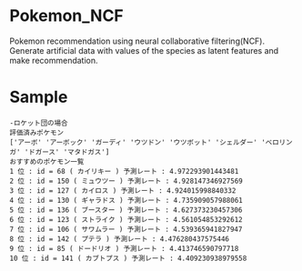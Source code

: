 # Pokemon_NCF
Pokemon recommendation using neural collaborative filtering(NCF).  
Generate artificial data with values of the species as latent features and make recommendation.

# Sample
```
-ロケット団の場合 
評価済みポケモン  
['アーボ' 'アーボック' 'ガーディ' 'ウツドン' 'ウツボット' 'シェルダー' 'ベロリン
ガ' 'ドガース' 'マタドガス']
おすすめのポケモン一覧
1 位 : id = 68 ( カイリキー ) 予測レート : 4.972293901443481
2 位 : id = 150 ( ミュウツー ) 予測レート : 4.928147346927569
3 位 : id = 127 ( カイロス ) 予測レート : 4.924015998840332
4 位 : id = 130 ( ギャラドス ) 予測レート : 4.735909057988061
5 位 : id = 136 ( ブースター ) 予測レート : 4.627373230457306
6 位 : id = 123 ( ストライク ) 予測レート : 4.561054853292612
7 位 : id = 106 ( サワムラー ) 予測レート : 4.539365941827947
8 位 : id = 142 ( プテラ ) 予測レート : 4.476280437575446
9 位 : id = 85 ( ドードリオ ) 予測レート : 4.413746590797718
10 位 : id = 141 ( カブトプス ) 予測レート : 4.409230938979558
```
